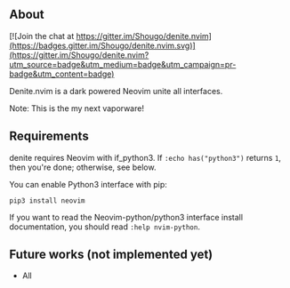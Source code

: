 ## About

[![Join the chat at https://gitter.im/Shougo/denite.nvim](https://badges.gitter.im/Shougo/denite.nvim.svg)](https://gitter.im/Shougo/denite.nvim?utm_source=badge&utm_medium=badge&utm_campaign=pr-badge&utm_content=badge)

Denite.nvim is a dark powered Neovim unite all interfaces.

Note: This is the my next vaporware!

## Requirements

denite requires Neovim with if\_python3.
If `:echo has("python3")` returns `1`, then you're done; otherwise, see below.

You can enable Python3 interface with pip:

    pip3 install neovim

If you want to read the Neovim-python/python3 interface install documentation,
you should read `:help nvim-python`.

## Future works (not implemented yet)

* All

